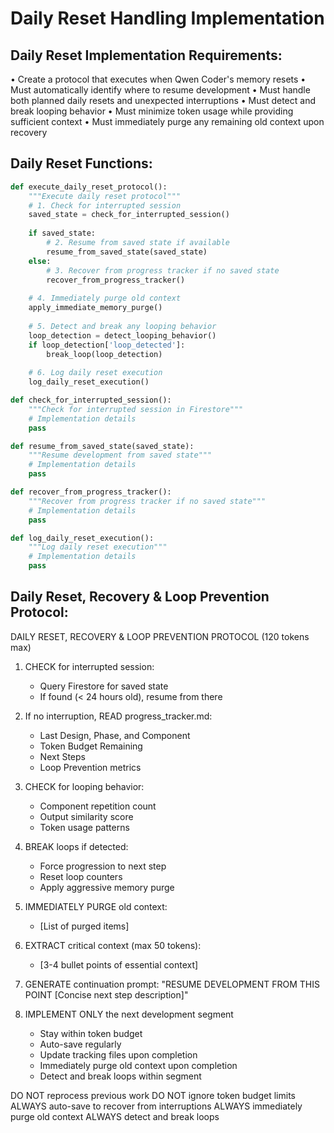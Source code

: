 # Daily Reset Handling Implementation

## Daily Reset Implementation Requirements:
• Create a protocol that executes when Qwen Coder's memory resets
• Must automatically identify where to resume development
• Must handle both planned daily resets and unexpected interruptions
• Must detect and break looping behavior
• Must minimize token usage while providing sufficient context
• Must immediately purge any remaining old context upon recovery

## Daily Reset Functions:

```python
def execute_daily_reset_protocol():
    """Execute daily reset protocol"""
    # 1. Check for interrupted session
    saved_state = check_for_interrupted_session()
    
    if saved_state:
        # 2. Resume from saved state if available
        resume_from_saved_state(saved_state)
    else:
        # 3. Recover from progress tracker if no saved state
        recover_from_progress_tracker()
    
    # 4. Immediately purge old context
    apply_immediate_memory_purge()
    
    # 5. Detect and break any looping behavior
    loop_detection = detect_looping_behavior()
    if loop_detection['loop_detected']:
        break_loop(loop_detection)
    
    # 6. Log daily reset execution
    log_daily_reset_execution()

def check_for_interrupted_session():
    """Check for interrupted session in Firestore"""
    # Implementation details
    pass

def resume_from_saved_state(saved_state):
    """Resume development from saved state"""
    # Implementation details
    pass

def recover_from_progress_tracker():
    """Recover from progress tracker if no saved state"""
    # Implementation details
    pass

def log_daily_reset_execution():
    """Log daily reset execution"""
    # Implementation details
    pass
```

## Daily Reset, Recovery & Loop Prevention Protocol:

DAILY RESET, RECOVERY & LOOP PREVENTION PROTOCOL (120 tokens max)

1. CHECK for interrupted session:
   - Query Firestore for saved state
   - If found (< 24 hours old), resume from there

2. If no interruption, READ progress_tracker.md:
   - Last Design, Phase, and Component
   - Token Budget Remaining
   - Next Steps
   - Loop Prevention metrics

3. CHECK for looping behavior:
   - Component repetition count
   - Output similarity score
   - Token usage patterns

4. BREAK loops if detected:
   - Force progression to next step
   - Reset loop counters
   - Apply aggressive memory purge

5. IMMEDIATELY PURGE old context:
   - [List of purged items]

6. EXTRACT critical context (max 50 tokens):
   - [3-4 bullet points of essential context]

7. GENERATE continuation prompt:
   "RESUME DEVELOPMENT FROM THIS POINT
    [Concise next step description]"

8. IMPLEMENT ONLY the next development segment
   - Stay within token budget
   - Auto-save regularly
   - Update tracking files upon completion
   - Immediately purge old context upon completion
   - Detect and break loops within segment

DO NOT reprocess previous work
DO NOT ignore token budget limits
ALWAYS auto-save to recover from interruptions
ALWAYS immediately purge old context
ALWAYS detect and break loops